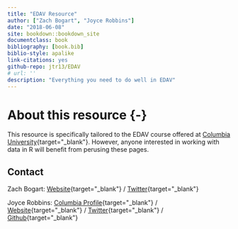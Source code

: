 ```yaml
--- 
title: "EDAV Resource"
author: ["Zach Bogart", "Joyce Robbins"]
date: "2018-06-08"
site: bookdown::bookdown_site
documentclass: book
bibliography: [book.bib]
biblio-style: apalike
link-citations: yes
github-repo: jtr13/EDAV
# url: ''
description: "Everything you need to do well in EDAV"
---
```


# About this resource {-}

This resource is specifically tailored to the EDAV course offered at [Columbia University](https://www.columbia.edu/){target="_blank"}. However, anyone interested in working with data in R will benefit from perusing these pages.

## Contact

Zach Bogart: 
[Website](https://zachbogart.com/){target="_blank"}
/
[Twitter](https://twitter.com/zachbogart){target="_blank"}

Joyce Robbins: 
[Columbia Profile](http://stat.columbia.edu/department-directory/name/joyce-robbins/){target="_blank"}
/
[Website](http://www.joyce-robbins.com/){target="_blank"}
/
[Twitter](https://twitter.com/jtrnyc){target="_blank"}
/
[Github](https://github.com/jtr13){target="_blank"}








